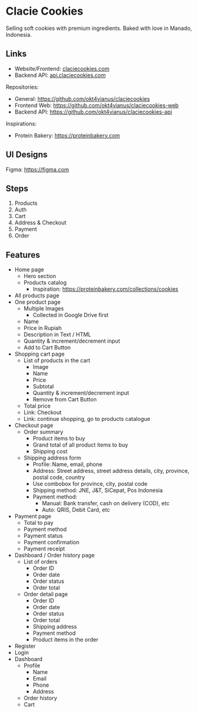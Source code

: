 # Clacie Cookies

Selling soft cookies with premium ingredients. Baked with love in Manado, Indonesia.

## Links

- Website/Frontend: [claciecookies.com](https://claciecookies.com)
- Backend API: [api.claciecookies.com](https://api.claciecookies.com)

Repositories:

- General: <https://github.com/okt4vianus/claciecookies>
- Frontend Web: <https://github.com/okt4vianus/claciecookies-web>
- Backend API: <https://github.com/okt4vianus/claciecookies-api>

Inspirations:

- Protein Bakery: <https://proteinbakery.com>

## UI Designs

Figma: <https://figma.com>

## Steps

1. Products
2. Auth
3. Cart
4. Address & Checkout
5. Payment
6. Order

## Features

- Home page
  - Hero section
  - Products catalog
    - Inspiration: <https://proteinbakery.com/collections/cookies>
- All products page
- One product page
  - Multiple Images
    - Collected in Google Drive first
  - Name
  - Price in Rupiah
  - Description in Text / HTML
  - Quantity & increment/decrement input
  - Add to Cart Button
- Shopping cart page
  - List of products in the cart
    - Image
    - Name
    - Price
    - Subtotal
    - Quantity & increment/decrement input
    - Remove from Cart Button
  - Total price
  - Link: Checkout
  - Link: continue shopping, go to products catalogue
- Checkout page
  - Order summary
    - Product items to buy
    - Grand total of all product items to buy
    - Shipping cost
  - Shipping address form
    - Profile: Name, email, phone
    - Address: Street address, street address details, city, province, postal code, country
    - Use combobox for province, city, postal code
    - Shipping method: JNE, J&T, SiCepat, Pos Indonesia
    - Payment method:
      - Manual: Bank transfer, cash on delivery (COD), etc
      - Auto: QRIS, Debit Card, etc
- Payment page
  - Total to pay
  - Payment method
  - Payment status
  - Payment confirmation
  - Payment receipt
- Dashboard / Order history page
  - List of orders
    - Order ID
    - Order date
    - Order status
    - Order total
  - Order detail page
    - Order ID
    - Order date
    - Order status
    - Order total
    - Shipping address
    - Payment method
    - Product items in the order
- Register
- Login
- Dashboard
  - Profile
    - Name
    - Email
    - Phone
    - Address
  - Order history
  - Cart
